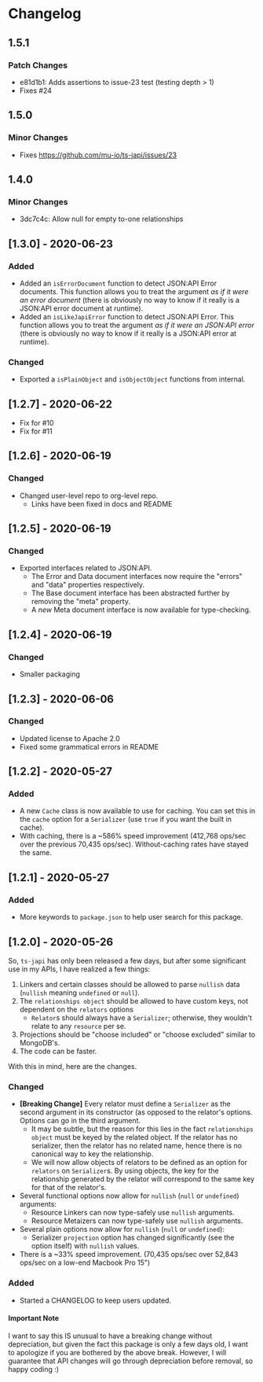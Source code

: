 # Changelog

## 1.5.1

### Patch Changes

- e81d1b1: Adds assertions to issue-23 test (testing depth > 1)
- Fixes #24

## 1.5.0

### Minor Changes

- Fixes https://github.com/mu-io/ts-japi/issues/23

## 1.4.0

### Minor Changes

- 3dc7c4c: Allow null for empty to-one relationships

## [1.3.0] - 2020-06-23

### Added

- Added an `isErrorDocument` function to detect JSON:API Error documents. This function allows you to treat the argument _as if it were an error document_ (there is obviously no way to know if it really is a JSON:API error document at runtime).
- Added an `isLikeJapiError` function to detect JSON:API Error. This function allows you to treat the argument _as if it were an JSON:API error_ (there is obviously no way to know if it really is a JSON:API error at runtime).

### Changed

- Exported a `isPlainObject` and `isObjectObject` functions from internal.

## [1.2.7] - 2020-06-22

- Fix for #10
- Fix for #11

## [1.2.6] - 2020-06-19

### Changed

- Changed user-level repo to org-level repo.
  - Links have been fixed in docs and README

## [1.2.5] - 2020-06-19

### Changed

- Exported interfaces related to JSON:API.
  - The Error and Data document interfaces now require the "errors" and "data" properties respectively.
  - The Base document interface has been abstracted further by removing the "meta" property.
  - A _new_ Meta document interface is now available for type-checking.

## [1.2.4] - 2020-06-19

### Changed

- Smaller packaging

## [1.2.3] - 2020-06-06

### Changed

- Updated license to Apache 2.0
- Fixed some grammatical errors in README

## [1.2.2] - 2020-05-27

### Added

- A new `Cache` class is now available to use for caching. You can set this in the `cache` option for a `Serializer` (use `true` if you want the built in cache).
- With caching, there is a ~586% speed improvement (412,768 ops/sec over the previous 70,435 ops/sec). Without-caching rates have stayed the same.

## [1.2.1] - 2020-05-27

### Added

- More keywords to `package.json` to help user search for this package.

## [1.2.0] - 2020-05-26

So, `ts-japi` has only been released a few days, but after some significant use in my APIs, I have realized a few things:

1. Linkers and certain classes should be allowed to parse `nullish` data (`nullish` meaning `undefined` or `null`).
2. The `relationships object` should be allowed to have custom keys, not dependent on the `relators` options
   - `Relator`s should always have a `Serializer`; otherwise, they wouldn't relate to any `resource` per se.
3. Projections should be "choose included" or "choose excluded" similar to MongoDB's.
4. The code can be faster.

With this in mind, here are the changes.

### Changed

- **[Breaking Change]** Every relator must define a `Serializer` as the second argument in its constructor (as opposed to the relator's options. Options can go in the third argument.
  - It may be subtle, but the reason for this lies in the fact `relationships object` must be keyed by the related object. If the relator has no serializer, then the relator has no related name, hence there is no canonical way to key the relationship.
  - We will now allow objects of relators to be defined as an option for `relators` on `Serializer`s. By using objects, the key for the relationship generated by the relator will correspond to the same key for that of the relator's.
- Several functional options now allow for `nullish` (`null` or `undefined`) arguments:
  - Resource Linkers can now type-safely use `nullish` arguments.
  - Resource Metaizers can now type-safely use `nullish` arguments.
- Several plain options now allow for `nullish` (`null` or `undefined`):
  - Serializer `projection` option has changed significantly (see the option itself) with `nullish` values.
- There is a ~33% speed improvement. (70,435 ops/sec over 52,843 ops/sec on a low-end Macbook Pro 15")

### Added

- Started a CHANGELOG to keep users updated.

#### Important Note

I want to say this IS unusual to have a breaking change without depreciation, but given the fact this package is only a few days old, I want to apologize if you are bothered by the above break. However, I will guarantee that API changes will go through depreciation before removal, so happy coding :)
